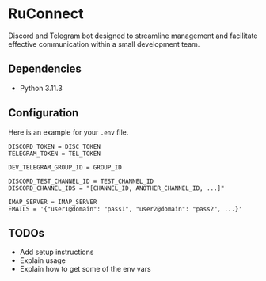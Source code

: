 # RuConnect
Discord and Telegram bot designed to streamline management and facilitate effective communication within a small development team.

## Dependencies
- Python 3.11.3

## Configuration
Here is an example for your `.env` file.

```
DISCORD_TOKEN = DISC_TOKEN
TELEGRAM_TOKEN = TEL_TOKEN

DEV_TELEGRAM_GROUP_ID = GROUP_ID

DISCORD_TEST_CHANNEL_ID = TEST_CHANNEL_ID
DISCORD_CHANNEL_IDS = "[CHANNEL_ID, ANOTHER_CHANNEL_ID, ...]"

IMAP_SERVER = IMAP_SERVER
EMAILS = '{"user1@domain": "pass1", "user2@domain": "pass2", ...}'
```

## TODOs
- Add setup instructions
- Explain usage
- Explain how to get some of the env vars
